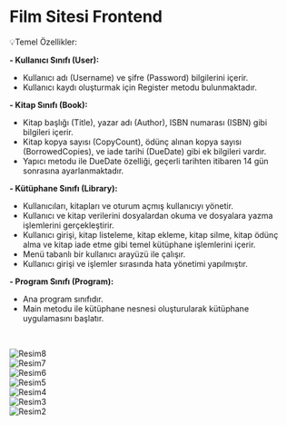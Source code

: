 <h1>Film Sitesi Frontend</h1>

💡Temel Özellikler:

<b> - Kullanıcı Sınıfı (User): </b>
* Kullanıcı adı (Username) ve şifre (Password) bilgilerini içerir.
* Kullanıcı kaydı oluşturmak için Register metodu bulunmaktadır.
  
<b> - Kitap Sınıfı (Book): </b>
* Kitap başlığı (Title), yazar adı (Author), ISBN numarası (ISBN) gibi bilgileri içerir.
* Kitap kopya sayısı (CopyCount), ödünç alınan kopya sayısı (BorrowedCopies), ve iade tarihi (DueDate) gibi ek bilgileri vardır.
* Yapıcı metodu ile DueDate özelliği, geçerli tarihten itibaren 14 gün sonrasına ayarlanmaktadır.

<b> - Kütüphane Sınıfı (Library): </b>
* Kullanıcıları, kitapları ve oturum açmış kullanıcıyı yönetir.
* Kullanıcı ve kitap verilerini dosyalardan okuma ve dosyalara yazma işlemlerini gerçekleştirir.
* Kullanıcı girişi, kitap listeleme, kitap ekleme, kitap silme, kitap ödünç alma ve kitap iade etme gibi temel kütüphane işlemlerini içerir.
* Menü tabanlı bir kullanıcı arayüzü ile çalışır.
* Kullanıcı girişi ve işlemler sırasında hata yönetimi yapılmıştır.

<b> - Program Sınıfı (Program): </b>
* Ana program sınıfıdır.
* Main metodu ile kütüphane nesnesi oluşturularak kütüphane uygulamasını başlatır.
  
  
<br>



![Resim8](https://github.com/CanerKarul/LibraryManagementSystem/assets/100365204/085009f6-10c2-4b0d-8576-77a045fa6d9c) <br>
![Resim7](https://github.com/CanerKarul/LibraryManagementSystem/assets/100365204/c996feff-96e4-48ab-9152-35d4ce29b469) <br>
![Resim6](https://github.com/CanerKarul/LibraryManagementSystem/assets/100365204/d9a516f6-60a3-4b93-b2c7-ed8900cd66f3) <br>
![Resim5](https://github.com/CanerKarul/LibraryManagementSystem/assets/100365204/0723e708-212e-4957-ad5e-72d7e3ac695b) <br>
![Resim4](https://github.com/CanerKarul/LibraryManagementSystem/assets/100365204/1f776392-dba1-49f4-9b8b-8875265c2c41) <br>
![Resim3](https://github.com/CanerKarul/LibraryManagementSystem/assets/100365204/a0171680-5eb7-4ccc-83c9-935b6d218441) <br>
![Resim2](https://github.com/CanerKarul/LibraryManagementSystem/assets/100365204/fd2222de-8d74-4af7-ab03-01fd3288e8cd) <br>



